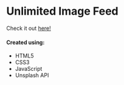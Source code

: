 # Unlimited Image Feed
Check it out [here!](https://ianbrdeguzman.github.io/imagefeed/)
#### Created using:
* HTML5
* CSS3
* JavaScript
* Unsplash API